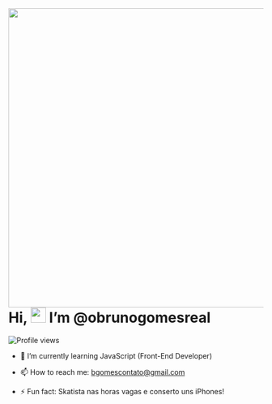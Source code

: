 <img align="right" height="590em" src="https://raw.githubusercontent.com/gist/bgoomes/554d349604f987bcf76023a90413b258/raw/7f387e0cebf56ed0d77f2d8ed1e3c4c1b68e9772/githubcard.svg"/>
<h1 align="left"> Hi, <img src="https://raw.githubusercontent.com/kaueMarques/kaueMarques/master/hi.gif" width="30px"/> I’m @obrunogomesreal </h1>
<p align="left"> <img src="http://komarev.com/ghpvc/?username=bgoomes&color=yellow" alt="Profile views" />

- 🌱 I’m currently learning JavaScript (Front-End Developer)
  
- 📫 How to reach me: bgomescontato@gmail.com
  
- ⚡ Fun fact: Skatista nas horas vagas e conserto uns iPhones!
  
  <br/><br/>
  


  
  

